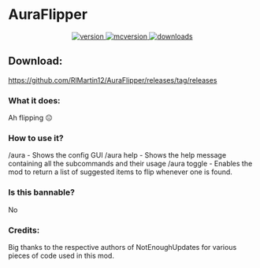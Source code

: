 # AuraFlipper
<p align="center">
  <a href="https://github.com/RlMartin12/AuraFlipper/releases/tag/releases" target="_blank">
    <img alt="version" src="https://img.shields.io/badge/RELEASE-2.0-blueviolet?color=%239f00ff&style=for-the-badge" />
  </a>
  <a href="https://files.minecraftforge.net/net/minecraftforge/forge/index_1.8.9.html" target="_blank">
    <img alt="mcversion" src="https://img.shields.io/badge/MC%20Version-1.8.9-blue?color=%239f00ff&style=for-the-badge" />
  </a>
  <a href="https://github.com/RlMartin12/AuraFlipper/releases/tag/releases" target="_blank">
    <img alt="downloads" src="https://img.shields.io/badge/DOWNLOADS-1.2k-a?color=%239f00ff&style=for-the-badge" />
    </a>
</p>

## Download:
https://github.com/RlMartin12/AuraFlipper/releases/tag/releases

### What it does:
Ah flipping 😐

### How to use it?
/aura - Shows the config GUI
/aura help - Shows the help message containing all the subcommands and their usage
/aura toggle - Enables the mod to return a list of suggested items to flip whenever one is found.


### Is this bannable?
No


 ### Credits:
Big thanks to the respective authors of NotEnoughUpdates for various pieces of code used in this mod.
